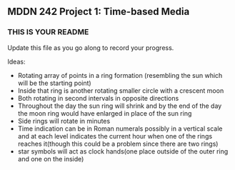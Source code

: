## MDDN 242 Project 1: Time-based Media  

### THIS IS YOUR README

Update this file as you go along to record your progress.

Ideas:
- Rotating array of points in a ring formation (resembling the sun which will be the starting point)
- Inside that ring is another rotating smaller circle with a crescent moon
- Both rotating in second intervals in opposite directions
- Throughout the day the sun ring will shrink and by the end of the day the moon ring would have enlarged in place of the sun ring
- Side rings will rotate in minutes
- Time indication can be in Roman numerals possibly in a vertical scale and at each level indicates the current hour when one of the rings reaches it(though this could be a problem since there are two rings)
- star symbols will act as clock hands(one place outside of the outer ring and one on the inside)